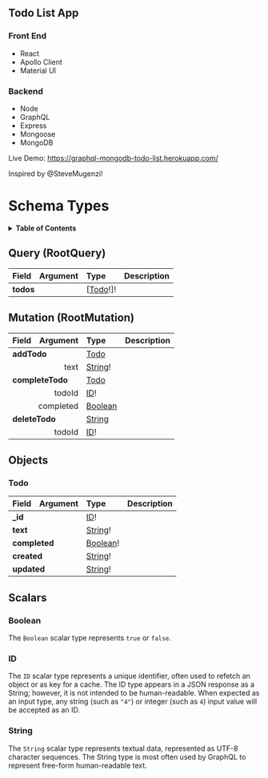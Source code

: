 ## Todo List App

### Front End
- React
- Apollo Client
- Material UI

### Backend
- Node
- GraphQL
- Express
- Mongoose
- MongoDB

Live Demo: https://graphql-mongodb-todo-list.herokuapp.com/

Inspired by @SteveMugenzi!

# Schema Types

<details>
  <summary><strong>Table of Contents</strong></summary>

- [Query](#query)
- [Mutation](#mutation)
- [Objects](#objects)
  - [Todo](#todo)
- [Scalars](#scalars)
  - [Boolean](#boolean)
  - [ID](#id)
  - [String](#string)

</details>

## Query (RootQuery)

<table>
<thead>
<tr>
<th align="left">Field</th>
<th align="right">Argument</th>
<th align="left">Type</th>
<th align="left">Description</th>
</tr>
</thead>
<tbody>
<tr>
<td colspan="2" valign="top"><strong>todos</strong></td>
<td valign="top">[<a href="#todo">Todo</a>!]!</td>
<td></td>
</tr>
</tbody>
</table>

## Mutation (RootMutation)

<table>
<thead>
<tr>
<th align="left">Field</th>
<th align="right">Argument</th>
<th align="left">Type</th>
<th align="left">Description</th>
</tr>
</thead>
<tbody>
<tr>
<td colspan="2" valign="top"><strong>addTodo</strong></td>
<td valign="top"><a href="#todo">Todo</a></td>
<td></td>
</tr>
<tr>
<td colspan="2" align="right" valign="top">text</td>
<td valign="top"><a href="#string">String</a>!</td>
<td></td>
</tr>
<tr>
<td colspan="2" valign="top"><strong>completeTodo</strong></td>
<td valign="top"><a href="#todo">Todo</a></td>
<td></td>
</tr>
<tr>
<td colspan="2" align="right" valign="top">todoId</td>
<td valign="top"><a href="#id">ID</a>!</td>
<td></td>
</tr>
<tr>
<td colspan="2" align="right" valign="top">completed</td>
<td valign="top"><a href="#boolean">Boolean</a></td>
<td></td>
</tr>
<tr>
<td colspan="2" valign="top"><strong>deleteTodo</strong></td>
<td valign="top"><a href="#string">String</a></td>
<td></td>
</tr>
<tr>
<td colspan="2" align="right" valign="top">todoId</td>
<td valign="top"><a href="#id">ID</a>!</td>
<td></td>
</tr>
</tbody>
</table>

## Objects

### Todo

<table>
<thead>
<tr>
<th align="left">Field</th>
<th align="right">Argument</th>
<th align="left">Type</th>
<th align="left">Description</th>
</tr>
</thead>
<tbody>
<tr>
<td colspan="2" valign="top"><strong>_id</strong></td>
<td valign="top"><a href="#id">ID</a>!</td>
<td></td>
</tr>
<tr>
<td colspan="2" valign="top"><strong>text</strong></td>
<td valign="top"><a href="#string">String</a>!</td>
<td></td>
</tr>
<tr>
<td colspan="2" valign="top"><strong>completed</strong></td>
<td valign="top"><a href="#boolean">Boolean</a>!</td>
<td></td>
</tr>
<tr>
<td colspan="2" valign="top"><strong>created</strong></td>
<td valign="top"><a href="#string">String</a>!</td>
<td></td>
</tr>
<tr>
<td colspan="2" valign="top"><strong>updated</strong></td>
<td valign="top"><a href="#string">String</a>!</td>
<td></td>
</tr>
</tbody>
</table>

## Scalars

### Boolean

The `Boolean` scalar type represents `true` or `false`.

### ID

The `ID` scalar type represents a unique identifier, often used to refetch an object or as key for a cache. The ID type appears in a JSON response as a String; however, it is not intended to be human-readable. When expected as an input type, any string (such as `"4"`) or integer (such as `4`) input value will be accepted as an ID.

### String

The `String` scalar type represents textual data, represented as UTF-8 character sequences. The String type is most often used by GraphQL to represent free-form human-readable text.
